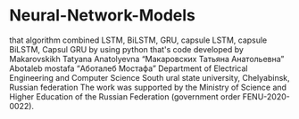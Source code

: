 # Neural-Network-Models
that algorithm combined LSTM, BiLSTM, GRU, capsule LSTM, capsule BiLSTM, Capsul GRU by using python
that's code developed by
Makarovskikh Tatyana Anatolyevna “Макаровских Татьяна Анатольевна”
Abotaleb mostafa “Аботалеб Мостафа”
Department of Electrical Engineering and Computer Science
South ural state university, Chelyabinsk, Russian federation
The work was supported by the Ministry of Science and Higher Education of the Russian Federation (government order FENU-2020-0022).


